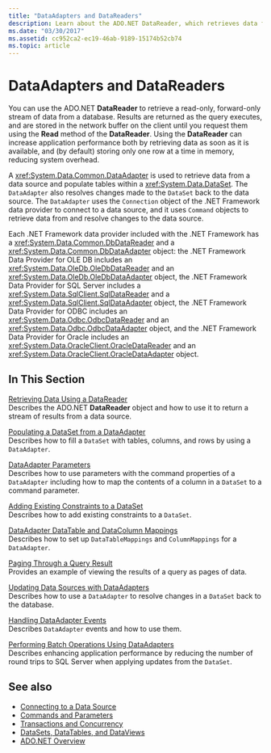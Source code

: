 ```yaml
---
title: "DataAdapters and DataReaders"
description: Learn about the ADO.NET DataReader, which retrieves data from a database, and DataAdapter, which retrieves data from a data source and populates a DataSet.
ms.date: "03/30/2017"
ms.assetid: cc952ca2-ec19-46ab-9189-15174b52cb74
ms.topic: article
---
```

# DataAdapters and DataReaders

You can use the ADO.NET **DataReader** to retrieve a read-only, forward-only stream of data from a database. Results are returned as the query executes, and are stored in the network buffer on the client until you request them using the **Read** method of the **DataReader**. Using the **DataReader** can increase application performance both by retrieving data as soon as it is available, and (by default) storing only one row at a time in memory, reducing system overhead.  
  
 A <xref:System.Data.Common.DataAdapter> is used to retrieve data from a data source and populate tables within a <xref:System.Data.DataSet>. The `DataAdapter` also resolves changes made to the `DataSet` back to the data source. The `DataAdapter` uses the `Connection` object of the .NET Framework data provider to connect to a data source, and it uses `Command` objects to retrieve data from and resolve changes to the data source.  
  
 Each .NET Framework data provider included with the .NET Framework has a <xref:System.Data.Common.DbDataReader> and a <xref:System.Data.Common.DbDataAdapter> object: the .NET Framework Data Provider for OLE DB includes an <xref:System.Data.OleDb.OleDbDataReader> and an <xref:System.Data.OleDb.OleDbDataAdapter> object, the .NET Framework Data Provider for SQL Server includes a <xref:System.Data.SqlClient.SqlDataReader> and a <xref:System.Data.SqlClient.SqlDataAdapter> object, the .NET Framework Data Provider for ODBC includes an <xref:System.Data.Odbc.OdbcDataReader> and an <xref:System.Data.Odbc.OdbcDataAdapter> object, and the .NET Framework Data Provider for Oracle includes an <xref:System.Data.OracleClient.OracleDataReader> and an <xref:System.Data.OracleClient.OracleDataAdapter> object.  
  
## In This Section  

 [Retrieving Data Using a DataReader](retrieving-data-using-a-datareader.md)  
 Describes the ADO.NET **DataReader** object and how to use it to return a stream of results from a data source.  
  
 [Populating a DataSet from a DataAdapter](populating-a-dataset-from-a-dataadapter.md)  
 Describes how to fill a `DataSet` with tables, columns, and rows by using a `DataAdapter`.  
  
 [DataAdapter Parameters](dataadapter-parameters.md)  
 Describes how to use parameters with the command properties of a `DataAdapter` including how to map the contents of a column in a `DataSet` to a command parameter.  
  
 [Adding Existing Constraints to a DataSet](adding-existing-constraints-to-a-dataset.md)  
 Describes how to add existing constraints to a `DataSet`.  
  
 [DataAdapter DataTable and DataColumn Mappings](dataadapter-datatable-and-datacolumn-mappings.md)  
 Describes how to set up `DataTableMappings` and `ColumnMappings` for a `DataAdapter`.  
  
 [Paging Through a Query Result](paging-through-a-query-result.md)  
 Provides an example of viewing the results of a query as pages of data.  
  
 [Updating Data Sources with DataAdapters](updating-data-sources-with-dataadapters.md)  
 Describes how to use a `DataAdapter` to resolve changes in a `DataSet` back to the database.  
  
 [Handling DataAdapter Events](handling-dataadapter-events.md)  
 Describes `DataAdapter` events and how to use them.  
  
 [Performing Batch Operations Using DataAdapters](performing-batch-operations-using-dataadapters.md)  
 Describes enhancing application performance by reducing the number of round trips to SQL Server when applying updates from the `DataSet`.  
  
## See also

- [Connecting to a Data Source](connecting-to-a-data-source.md)
- [Commands and Parameters](commands-and-parameters.md)
- [Transactions and Concurrency](transactions-and-concurrency.md)
- [DataSets, DataTables, and DataViews](./dataset-datatable-dataview/index.md)
- [ADO.NET Overview](ado-net-overview.md)
